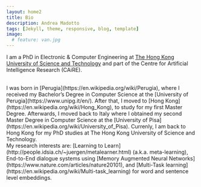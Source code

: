 ```yaml
---
layout: home2
title: Bio
description: Andrea Madotto
tags: [Jekyll, theme, responsive, blog, template]
image:
  # feature: van.jpg
---
```


I am a PhD in Electronic & Computer Engineering at [The Hong Kong University of Science and Technology](www.ust.hk) and part of the Centre for Artificial Intelligence Research (CAiRE).

<br/>
I was born in [Perugia](https://en.wikipedia.org/wiki/Perugia), where I received my Bachelor’s Degree in Computer Science at the [University of Perugia](https://www.unipg.it/en/). After that, I moved to [Hong Kong](https://en.wikipedia.org/wiki/Hong_Kong), to study for my first Master Degree. Afterwards, I moved back to Italy  where I obtained my second Master Degree in Computer Science at the [University of Pisa](https://en.wikipedia.org/wiki/University_of_Pisa). Currenly, I am back to Hong Kong for my PhD studies at The Hong Kong University of Science and Technology.  

<br/>
My research interests are: [Learning to Learn](http://people.idsia.ch/~juergen/metalearner.html) (a.k.a. meta-learning), End-to-End dialogue systems using [Memory Augmented Neural Networks](https://www.nature.com/articles/nature20101), and [Multi-Task learning](https://en.wikipedia.org/wiki/Multi-task_learning) for word and sentence level embeddings.




